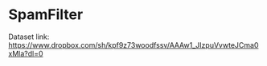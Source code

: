# SpamFilter
Dataset link: https://www.dropbox.com/sh/kpf9z73woodfssv/AAAw1_JIzpuVvwteJCma0xMla?dl=0
